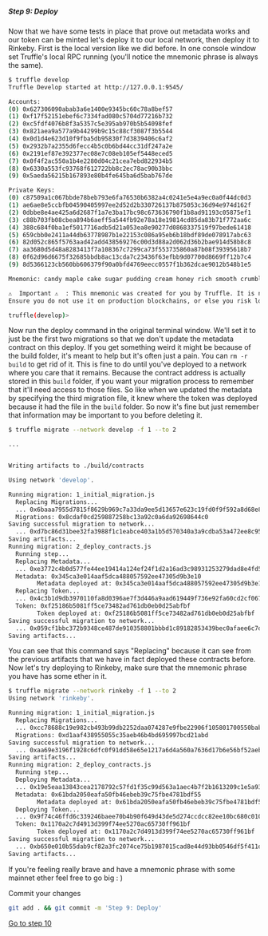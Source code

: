 
##### Step 9: Deploy

Now that we have some tests in place that prove out metadata works and our token can be minted let's deploy it to our local network, then deploy it to Rinkeby. First is the local version like we did before. In one console window set Truffle's local RPC running (you'll notice the mnemonic phrase is always the same).

```bash
$ truffle develop
Truffle Develop started at http://127.0.0.1:9545/

Accounts:
(0) 0x627306090abab3a6e1400e9345bc60c78a8bef57
(1) 0xf17f52151ebef6c7334fad080c5704d77216b732
(2) 0xc5fdf4076b8f3a5357c5e395ab970b5b54098fef
(3) 0x821aea9a577a9b44299b9c15c88cf3087f3b5544
(4) 0x0d1d4e623d10f9fba5db95830f7d3839406c6af2
(5) 0x2932b7a2355d6fecc4b5c0b6bd44cc31df247a2e
(6) 0x2191ef87e392377ec08e7c08eb105ef5448eced5
(7) 0x0f4f2ac550a1b4e2280d04c21cea7ebd822934b5
(8) 0x6330a553fc93768f612722bb8c2ec78ac90b3bbc
(9) 0x5aeda56215b167893e80b4fe645ba6d5bab767de

Private Keys:
(0) c87509a1c067bbde78beb793e6fa76530b6382a4c0241e5e4a9ec0a0f44dc0d3
(1) ae6ae8e5ccbfb04590405997ee2d52d2b330726137b875053c36d94e974d162f
(2) 0dbbe8e4ae425a6d2687f1a7e3ba17bc98c673636790f1b8ad91193c05875ef1
(3) c88b703fb08cbea894b6aeff5a544fb92e78a18e19814cd85da83b71f772aa6c
(4) 388c684f0ba1ef5017716adb5d21a053ea8e90277d0868337519f97bede61418
(5) 659cbb0e2411a44db63778987b1e22153c086a95eb6b18bdf89de078917abc63
(6) 82d052c865f5763aad42add438569276c00d3d88a2d062d36b2bae914d58b8c8
(7) aa3680d5d48a8283413f7a108367c7299ca73f553735860a87b08f39395618b7
(8) 0f62d96d6675f32685bbdb8ac13cda7c23436f63efbb9d07700d8669ff12b7c4
(9) 8d5366123cb560bb606379f90a0bfd4769eecc0557f1b362dcae9012b548b1e5

Mnemonic: candy maple cake sugar pudding cream honey rich smooth crumble sweet treat

⚠️  Important ⚠️  : This mnemonic was created for you by Truffle. It is not secure.
Ensure you do not use it on production blockchains, or else you risk losing funds.

truffle(develop)>
```

Now run the deploy command in the original terminal window. We'll set it to just be the first two migrations so that we don't update the metadata contract on this deploy. If you get something weird it might be because of the build folder, it's meant to help but it's often just a pain. You can `rm -r build` to get rid of it. This is fine to do until you've deployed to a network where you care that it remains. Because the contract address is actually stored in this `build` folder, if you want your migration process to remember that it'll need access to those files. So like when we updated the metadata by specifying the third migration file, it knew where the token was deployed because it had the file in the `build` folder. So now it's fine but just remember that information may be important to you before deleting it.

```bash
$ truffle migrate --network develop -f 1 --to 2

...


Writing artifacts to ./build/contracts

Using network 'develop'.

Running migration: 1_initial_migration.js
  Replacing Migrations...
  ... 0x6baaa7955d7815f8629b969c7a33da9ee5d13657e623c19fd0f9f592a8d68e87
  Migrations: 0x8cdaf0cd259887258bc13a92c0a6da92698644c0
Saving successful migration to network...
  ... 0xd7bc86d31bee32fa3988f1c1eabce403a1b5d570340a3a9cdba53a472ee8c956
Saving artifacts...
Running migration: 2_deploy_contracts.js
  Running step...
  Replacing Metadata...
  ... 0xe3772c4b0d577fe44ee19414a124ef24f1d2a16ad3c98931253279dad8e4fd56
  Metadata: 0x345ca3e014aaf5dca488057592ee47305d9b3e10
        Metadata deployed at: 0x345ca3e014aaf5dca488057592ee47305d9b3e10
  Replacing Token...
  ... 0x4c3b1d9db3970110fa8d0396ae7f3d446a9aad619449f736e92fa60cd2cf0676
  Token: 0xf25186b5081ff5ce73482ad761db0eb0d25abfbf
        Token deployed at: 0xf25186b5081ff5ce73482ad761db0eb0d25abfbf
Saving successful migration to network...
  ... 0x059cf1bbc372b9348ce487de910358801bbbd1c89182853439bec0afaee6c7db
Saving artifacts...
```

You can see that this command says "Replacing" because it can see from the previous artifacts that we have in fact deployed these contracts before. Now let's try deploying to Rinkeby, make sure that the mnemonic phrase you have has some ether in it.

```bash
$ truffle migrate --network rinkeby -f 1 --to 2
Using network 'rinkeby'.

Running migration: 1_initial_migration.js
  Replacing Migrations...
  ... 0xcc78688c19e982cb493b99db2252daa074287e9fbe22906f105801700550bab7
  Migrations: 0xd1aaf438955055c35aeb46b4bd695997bcd21abd
Saving successful migration to network...
  ... 0xaa69e3196f1928c6dfc0f91dd58e65e1217a6d4a560a7636d17b6e56bf52aeb3
Saving artifacts...
Running migration: 2_deploy_contracts.js
  Running step...
  Deploying Metadata...
  ... 0x19e5eaa13843cea2178792c57fd1f35c99d563a1aec4b7f2b1613209c1e5a930
  Metadata: 0x61bda2050eafa50fb46ebeb39c75fbe4781bdf55
        Metadata deployed at: 0x61bda2050eafa50fb46ebeb39c75fbe4781bdf55
  Deploying Token...
  ... 0x9f74c46ffd6c339246baee70b4b90f649d43de5d274ccdcc82ee10bc680c010d
  Token: 0x1170a2c7d4913d399f74ee5270ac65730ff961bf
        Token deployed at: 0x1170a2c7d4913d399f74ee5270ac65730ff961bf
Saving successful migration to network...
  ... 0xb650e010b55dab9cf82a3fc2074ce75b1987015cad8e44d93bb0546df5f411d8
Saving artifacts...
```

If you're feeling really brave and have a mnemonic phrase with some mainnet ether feel free to go big : )

Commit your changes

```bash
git add . && git commit -m 'Step 9: Deploy'
```

[Go to step 10](1-10.md)